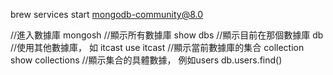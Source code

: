 brew services start mongodb-community@8.0

//進入數據庫
mongosh
//顯示所有數據庫
show dbs
//顯示目前在那個數據庫
 db
 //使用其他數據庫， 如 itcast
 use itcast
 //顯示當前數據庫的集合 collection
 show collections
 //顯示集合的具體數據， 例如users
 db.users.find()
